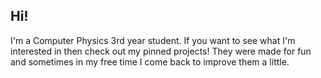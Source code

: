 ## Hi!
I'm a Computer Physics 3rd year student. If you want to see what I'm interested in then check out my pinned projects! They were made for fun and sometimes in my free time I come back to improve them a little.
